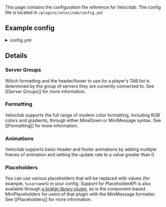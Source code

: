 This page contains the configuration file reference for Velocitab. The config file is located in `/plugins/velocitab/config.yml`

## Example config
<details>
<summary>config.yml</summary>

```yaml
# ┏━━━━━━━━━━━━━━━━━━━━━━━━━━━━━━┓
# ┃       Velocitab Config       ┃
# ┃    Developed by William278   ┃
# ┣━━━━━━━━━━━━━━━━━━━━━━━━━━━━━━┛
# ┗╸ Placeholders: %players_online%, %max_players_online%, %local_players_online%, %current_date%, %current_time%, %username%, %server%, %ping%, %prefix%, %suffix%, %role%
# Header(s) to display above the TAB list for each server group.
# List multiple headers and set update_rate to the number of ticks between frames for basic animations
headers:
  default:
  - '&rainbow&Running Velocitab by William278'
# Footer(s) to display below the TAB list for each server group, same as headers.
footers:
  default:
  - '[There are currently %players_online%/%max_players_online% players online](gray)'
formats:
  default: '&7[%server%] &f%prefix%%username%'
# Which text formatter to use (MINEDOWN, MINIMESSAGE, or LEGACY)
formatting_type: MINEDOWN
# The servers in each group of servers
server_groups:
  default:
  - server
  - server2
# All servers which are not in other groups will be put in the fallback group.
# "false" will exclude them from Velocitab.
fallback_enabled: true
# The formats to use for the fallback group.
fallback_group: default
# Only show other players on a server that is part of the same server group as the player.
only_list_players_in_same_group: true
# Define custom names to be shown in the TAB list for specific server names.
# If no custom display name is provided for a server, its original name will be used.
server_display_names:
  very-long-server-name: VLSN
enable_papi_hook: true
# If you are using MINIMESSAGE formatting, enable this to support MiniPlaceholders in formatting.
enable_miniplaceholders_hook: true
# Whether to sort players in the TAB list.
sort_players: true
# Ordered list of elements by which players should be sorted. (ROLE_WEIGHT, ROLE_NAME and SERVER are supported)
sort_players_by:
- ROLE_WEIGHT
- ROLE_NAME
# How often in milliseconds to periodically update the TAB list, including header and footer, for all users.
# If set to 0, TAB will be updated on player join/leave instead. (1s = 1000ms)
update_rate: 0
```

</details>

## Details
### Server Groups
Which formatting and the header/footer to use for a player's TAB list is determined by the group of servers they are currently connected to. See [[Server Groups]] for more information.

### Formatting
Velocitab supports the full range of modern color formatting, including RGB colors and gradients, through either MineDown or MiniMessage syntax. See [[Formatting]] for more information.

### Animations
Velocitab supports basic header and footer animations by adding multiple frames of animation and setting the update rate to a value greater than 0.

### Placeholders
You can use various placeholders that will be replaced with values (for example, `%username%`) in your config. Support for PlaceholderAPI is also available through [a bridge library plugin](https://modrinth.com/plugin/papiproxybridge), as is the component-based MiniPlaceholders for users of that plugin with the MiniMessage formatter. See [[Placeholders]] for more information.